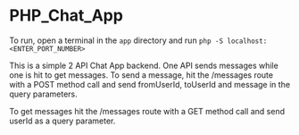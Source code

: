 # PHP_Chat_App

To run, open a terminal in the `app` directory and run `php -S localhost:<ENTER_PORT_NUMBER>`

This is a simple 2 API Chat App backend. One API sends messages while one is hit to get messages. To send a message, hit the /messages route with a POST method call and send fromUserId, toUserId and message in the query parameters.

To get messages hit the /messages route with a GET method call and send userId as a query parameter.

